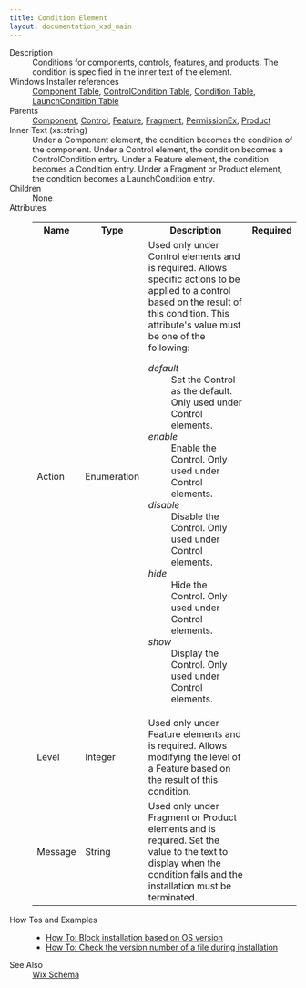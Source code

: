```yaml
---
title: Condition Element
layout: documentation_xsd_main
---
```

<dl>
  <dt>Description</dt>
  <dd>                 Conditions for components, controls, features, and products. The condition is specified in the inner text of the element.             </dd>
  <dt>Windows Installer references</dt>
  <dd>
    <a href="http://msdn.microsoft.com/library/aa368007.aspx" target="_blank">Component Table</a>, <a href="http://msdn.microsoft.com/library/aa368035.aspx" target="_blank">ControlCondition Table</a>, <a href="http://msdn.microsoft.com/library/aa368014.aspx" target="_blank">Condition Table</a>, <a href="http://msdn.microsoft.com/library/aa369752.aspx" target="_blank">LaunchCondition Table</a></dd>
  <dt>Parents</dt>
  <dd>
    <a href="../component/">Component</a>, <a href="../control/">Control</a>, <a href="../feature/">Feature</a>, <a href="../fragment/">Fragment</a>, <a href="../permissionex/">PermissionEx</a>, <a href="../product/">Product</a></dd>
  <dt>Inner Text (xs:string)</dt>
  <dd>                         Under a Component element, the condition becomes the condition of the component.  Under a Control element,                         the condition becomes a ControlCondition entry.  Under a Feature element, the condition becomes a Condition                         entry.  Under a Fragment or Product element, the condition becomes a LaunchCondition entry.                     </dd>
  <dt>Children</dt>
  <dd>None</dd>
  <dt>Attributes</dt>
  <dd>
    <table cellspacing="0" cellpadding="0" class="schema">
      <tr>
        <th width="15%">Name</th>
        <th width="15%">Type</th>
        <th width="65%">Description</th>
        <th width="15%">Required</th>
      </tr>
      <tr>
        <td>Action</td>
        <td>Enumeration</td>
        <td>                             Used only under Control elements and is required.  Allows specific actions to be applied to a control based                             on the result of this condition.                           This attribute's value must be one of the following:<dl><dt class="enumerationValue"><dfn>default</dfn></dt><dd>                                             Set the Control as the default. Only used under Control elements.                                         </dd><dt class="enumerationValue"><dfn>enable</dfn></dt><dd>                                             Enable the Control. Only used under Control elements.                                         </dd><dt class="enumerationValue"><dfn>disable</dfn></dt><dd>                                             Disable the Control. Only used under Control elements.                                         </dd><dt class="enumerationValue"><dfn>hide</dfn></dt><dd>                                             Hide the Control. Only used under Control elements.                                         </dd><dt class="enumerationValue"><dfn>show</dfn></dt><dd>                                             Display the Control. Only used under Control elements.                                         </dd></dl></td>
        <td>&nbsp;</td>
      </tr>
      <tr>
        <td>Level</td>
        <td>Integer</td>
        <td>                             Used only under Feature elements and is required.  Allows modifying the level of a Feature based on the                             result of this condition.                         </td>
        <td>&nbsp;</td>
      </tr>
      <tr>
        <td>Message</td>
        <td>String</td>
        <td>                             Used only under Fragment or Product elements and is required.  Set the value to the text to display when the                             condition fails and the installation must be terminated.                         </td>
        <td>&nbsp;</td>
      </tr>
    </table>
  </dd>
  <dt>How Tos and Examples</dt>
  <dd>
    <ul>
      <li>
        <a href="../../howtos/redistributables_and_install_checks/block_install_on_os">How To: Block installation based on OS version</a>
      </li>
      <li>
        <a href="../../howtos/files_and_registry/check_the_version_number">How To: Check the version number of a file during installation</a>
      </li>
    </ul>
  </dd>
  <dt>See Also</dt>
  <dd>
    <a href="../wix">Wix Schema</a>
  </dd>
</dl>
